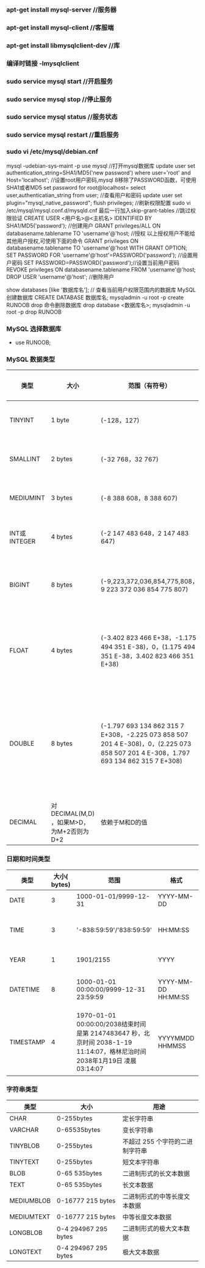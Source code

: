 ### apt-get install mysql-server //服务器
### apt-get install mysql-client //客服端
### apt-get install libmysqlclient-dev //库
### 编译时链接 -lmysqlclient
### sudo service mysql start //开启服务
### sudo service mysql stop //停止服务
### sudo service mysql status //服务状态
### sudo service mysql restart //重启服务
### sudo vi /etc/mysql/debian.cnf
mysql -udebian-sys-maint -p
use mysql //打开mysql数据库
update user set authentication_string=SHA1/MD5('new password') where user='root' and Host='localhost'; //设置root用户密码,mysql 8移除了PASSWORD函数，可使用SHA1或者MD5
set password for root@localhost=
select user,authenticatian_string from user; //查看用户和密码
update user set plugin="mysql_native_password";
flush privileges; //刷新权限配置
sudo vi /etc/mysql/mysql.conf.d/mysqld.cnf
最后一行加入skip-grant-tables //跳过权限验证
CREATE USER <用户名>@<主机名> IDENTIFIED BY SHA1/MD5('password'); //创建用户
GRANT privileges/ALL ON databasename.tablename TO 'username'@'host; //授权
以上授权用户不能给其他用户授权,可使用下面的命令
GRANT privileges ON databasename.tablename TO 'username'@'host WITH GRANT OPTION;
SET PASSWORD FOR 'username'@'host'=PASSWORD('password'); //设置用户密码
SET PASSWORD=PASSWORD('password');//设置当前用户密码
REVOKE privileges ON databasename.tablename FROM 'username'@'host;
DROP USER 'username'@'host'; //删除用户

show databases [like '数据库名']; // 查看当前用户权限范围内的数据库
MySQL 创建数据库
CREATE DATABASE 数据库名;
mysqladmin -u root -p create RUNOOB
drop 命令删除数据库
drop database <数据库名>;
mysqladmin -u root -p drop RUNOOB
### MySQL 选择数据库
* use RUNOOB;
### MySQL 数据类型
|类型|	大小|	范围（有符号）|	范围（无符号）|	用途|
|---|---|---|---|---|
|TINYINT|	1 byte|	(-128，127)|	(0，255)|	小整数值|
|SMALLINT|	2 bytes|	(-32 768，32 767)|	(0，65 535)|	大整数值|
|MEDIUMINT|	3 bytes|	(-8 388 608，8 388 607)|	(0，16 777 215)|	大整数值|
|INT或INTEGER|	4 bytes|	(-2 147 483 648，2 147 483 647)|	(0，4 294 967 295)|	大整数值|
|BIGINT|	8 bytes|	(-9,223,372,036,854,775,808，9 223 372 036 854 775 807)|	(0，18 446 744 073 709 551 615)	|极大整数值|
|FLOAT|	4 bytes|(-3.402 823 466 E+38，-1.175 494 351 E-38)，0，(1.175 494 351 E-38，3.402 823 466 351 E+38)|	0，(1.175 494 351 E-38，3.402 823 466 E+38)	|单精度浮点数值|
|DOUBLE|	8 bytes|	(-1.797 693 134 862 315 7 E+308，-2.225 073 858 507 201 4 E-308)，0，(2.225 073 858 507 201 4 E-308，1.797 693 134 862 315 7 E+308)|	0，(2.225 073 858 507 201 4 E-308，1.797 693 134 862 315 7 E+308)|	双精度浮点数值|
|DECIMAL|	对DECIMAL(M,D) ，如果M>D，为M+2否则为D+2	|依赖于M和D的值	|依赖于M和D的值	|小数值|
### 日期和时间类型
|类型|	大小( bytes)|	范围|	格式|	用途 |
| ---|---|---|---|---|
|DATE	|3|	1000-01-01/9999-12-31|	YYYY-MM-DD	|日期值|
|TIME	|3	|'-838:59:59'/'838:59:59'|	HH:MM:SS	|时间值或持续时间|
|YEAR	|1|	1901/2155	|YYYY	|年份值|
|DATETIME|	8|	1000-01-01 00:00:00/9999-12-31 23:59:59|	YYYY-MM-DD HH:MM:SS|	混合日期和时间值|
|TIMESTAMP|	4|	1970-01-01 00:00:00/2038结束时间是第 2147483647 秒，北京时间 2038-1-19 11:14:07，格林尼治时间 2038年1月19日 凌晨 03:14:07|YYYYMMDD HHMMSS	|混合日期和时间值，时间戳|
### 字符串类型
|类型|	大小|	用途|
|---|---|---|
|CHAR	|0-255bytes	|定长字符串|
|VARCHAR|	0-65535bytes|	变长字符串|
|TINYBLOB|	0-255bytes|	不超过 255 个字符的二进制字符串|
|TINYTEXT	|0-255bytes|	短文本字符串|
|BLOB	|0-65 535bytes|	二进制形式的长文本数据|
|TEXT	|0-65 535bytes|	长文本数据|
|MEDIUMBLOB|	0-16777 215 bytes|	二进制形式的中等长度文本数据|
|MEDIUMTEXT|	0-16777 215 bytes	|中等长度文本数据|
|LONGBLOB	|0-4 294967 295 bytes	|二进制形式的极大文本数据|
|LONGTEXT	|0-4 294967 295 bytes	|极大文本数据|
